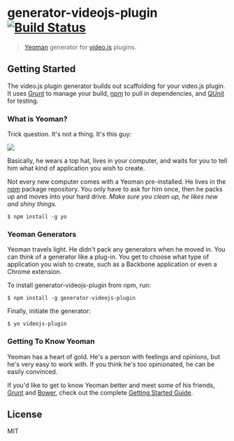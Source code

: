 # generator-videojs-plugin [![Build Status](https://secure.travis-ci.org/dmlap/generator-videojs-plugin.png?branch=master)](https://travis-ci.org/dmlap/generator-videojs-plugin)

> [Yeoman](http://yeoman.io) generator for [video.js](http://www.videojs.com/) plugins.


## Getting Started

The video.js plugin generator builds out scaffolding for your video.js plugin.
It uses [Grunt](http://gruntjs.com/) to manage your build, [npm](https://www.npmjs.org/) to pull in dependencies, and [QUnit](http://qunitjs.com/) for testing.

### What is Yeoman?

Trick question. It's not a thing. It's this guy:

![](http://i.imgur.com/JHaAlBJ.png)

Basically, he wears a top hat, lives in your computer, and waits for you to tell him what kind of application you wish to create.

Not every new computer comes with a Yeoman pre-installed. He lives in the [npm](https://npmjs.org) package repository. You only have to ask for him once, then he packs up and moves into your hard drive. *Make sure you clean up, he likes new and shiny things.*

```
$ npm install -g yo
```

### Yeoman Generators

Yeoman travels light. He didn't pack any generators when he moved in. You can think of a generator like a plug-in. You get to choose what type of application you wish to create, such as a Backbone application or even a Chrome extension.

To install generator-videojs-plugin from npm, run:

```
$ npm install -g generator-videojs-plugin
```

Finally, initiate the generator:

```
$ yo videojs-plugin
```

### Getting To Know Yeoman

Yeoman has a heart of gold. He's a person with feelings and opinions, but he's very easy to work with. If you think he's too opinionated, he can be easily convinced.

If you'd like to get to know Yeoman better and meet some of his friends, [Grunt](http://gruntjs.com) and [Bower](http://bower.io), check out the complete [Getting Started Guide](https://github.com/yeoman/yeoman/wiki/Getting-Started).


## License

MIT
